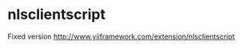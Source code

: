 nlsclientscript
===============

Fixed version http://www.yiiframework.com/extension/nlsclientscript
